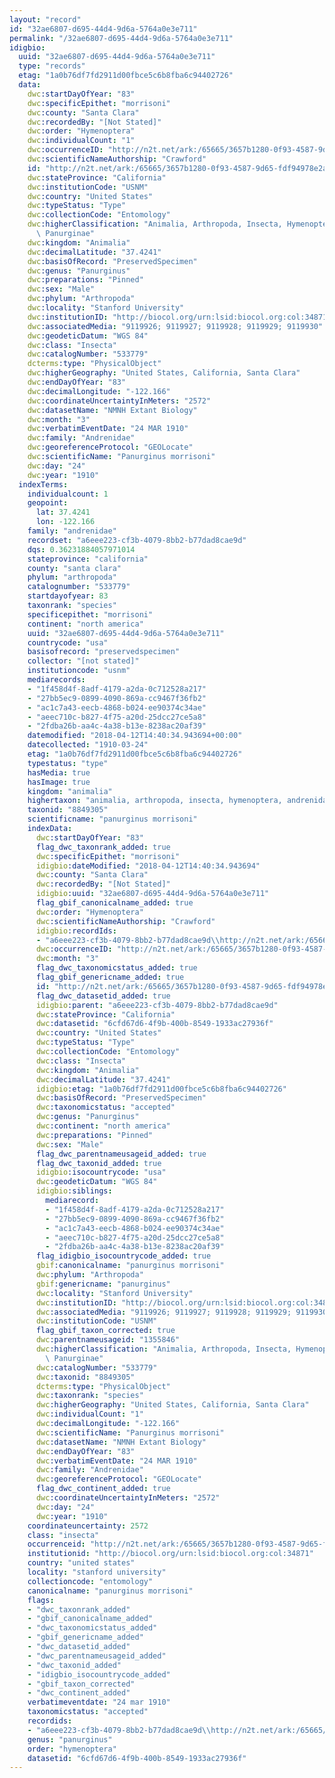 ```yaml
---
layout: "record"
id: "32ae6807-d695-44d4-9d6a-5764a0e3e711"
permalink: "/32ae6807-d695-44d4-9d6a-5764a0e3e711"
idigbio:
  uuid: "32ae6807-d695-44d4-9d6a-5764a0e3e711"
  type: "records"
  etag: "1a0b76df7fd2911d00fbce5c6b8fba6c94402726"
  data:
    dwc:startDayOfYear: "83"
    dwc:specificEpithet: "morrisoni"
    dwc:county: "Santa Clara"
    dwc:recordedBy: "[Not Stated]"
    dwc:order: "Hymenoptera"
    dwc:individualCount: "1"
    dwc:occurrenceID: "http://n2t.net/ark:/65665/3657b1280-0f93-4587-9d65-fdf94978e2a8"
    dwc:scientificNameAuthorship: "Crawford"
    id: "http://n2t.net/ark:/65665/3657b1280-0f93-4587-9d65-fdf94978e2a8"
    dwc:stateProvince: "California"
    dwc:institutionCode: "USNM"
    dwc:country: "United States"
    dwc:typeStatus: "Type"
    dwc:collectionCode: "Entomology"
    dwc:higherClassification: "Animalia, Arthropoda, Insecta, Hymenoptera, Andrenidae,\
      \ Panurginae"
    dwc:kingdom: "Animalia"
    dwc:decimalLatitude: "37.4241"
    dwc:basisOfRecord: "PreservedSpecimen"
    dwc:genus: "Panurginus"
    dwc:preparations: "Pinned"
    dwc:sex: "Male"
    dwc:phylum: "Arthropoda"
    dwc:locality: "Stanford University"
    dwc:institutionID: "http://biocol.org/urn:lsid:biocol.org:col:34871"
    dwc:associatedMedia: "9119926; 9119927; 9119928; 9119929; 9119930"
    dwc:geodeticDatum: "WGS 84"
    dwc:class: "Insecta"
    dwc:catalogNumber: "533779"
    dcterms:type: "PhysicalObject"
    dwc:higherGeography: "United States, California, Santa Clara"
    dwc:endDayOfYear: "83"
    dwc:decimalLongitude: "-122.166"
    dwc:coordinateUncertaintyInMeters: "2572"
    dwc:datasetName: "NMNH Extant Biology"
    dwc:month: "3"
    dwc:verbatimEventDate: "24 MAR 1910"
    dwc:family: "Andrenidae"
    dwc:georeferenceProtocol: "GEOLocate"
    dwc:scientificName: "Panurginus morrisoni"
    dwc:day: "24"
    dwc:year: "1910"
  indexTerms:
    individualcount: 1
    geopoint:
      lat: 37.4241
      lon: -122.166
    family: "andrenidae"
    recordset: "a6eee223-cf3b-4079-8bb2-b77dad8cae9d"
    dqs: 0.36231884057971014
    stateprovince: "california"
    county: "santa clara"
    phylum: "arthropoda"
    catalognumber: "533779"
    startdayofyear: 83
    taxonrank: "species"
    specificepithet: "morrisoni"
    continent: "north america"
    uuid: "32ae6807-d695-44d4-9d6a-5764a0e3e711"
    countrycode: "usa"
    basisofrecord: "preservedspecimen"
    collector: "[not stated]"
    institutioncode: "usnm"
    mediarecords:
    - "1f458d4f-8adf-4179-a2da-0c712528a217"
    - "27bb5ec9-0899-4090-869a-cc9467f36fb2"
    - "ac1c7a43-eecb-4868-b024-ee90374c34ae"
    - "aeec710c-b827-4f75-a20d-25dcc27ce5a8"
    - "2fdba26b-aa4c-4a38-b13e-8238ac20af39"
    datemodified: "2018-04-12T14:40:34.943694+00:00"
    datecollected: "1910-03-24"
    etag: "1a0b76df7fd2911d00fbce5c6b8fba6c94402726"
    typestatus: "type"
    hasMedia: true
    hasImage: true
    kingdom: "animalia"
    highertaxon: "animalia, arthropoda, insecta, hymenoptera, andrenidae, panurginae"
    taxonid: "8849305"
    scientificname: "panurginus morrisoni"
    indexData:
      dwc:startDayOfYear: "83"
      flag_dwc_taxonrank_added: true
      dwc:specificEpithet: "morrisoni"
      idigbio:dateModified: "2018-04-12T14:40:34.943694"
      dwc:county: "Santa Clara"
      dwc:recordedBy: "[Not Stated]"
      idigbio:uuid: "32ae6807-d695-44d4-9d6a-5764a0e3e711"
      flag_gbif_canonicalname_added: true
      dwc:order: "Hymenoptera"
      dwc:scientificNameAuthorship: "Crawford"
      idigbio:recordIds:
      - "a6eee223-cf3b-4079-8bb2-b77dad8cae9d\\http://n2t.net/ark:/65665/3657b1280-0f93-4587-9d65-fdf94978e2a8"
      dwc:occurrenceID: "http://n2t.net/ark:/65665/3657b1280-0f93-4587-9d65-fdf94978e2a8"
      dwc:month: "3"
      flag_dwc_taxonomicstatus_added: true
      flag_gbif_genericname_added: true
      id: "http://n2t.net/ark:/65665/3657b1280-0f93-4587-9d65-fdf94978e2a8"
      flag_dwc_datasetid_added: true
      idigbio:parent: "a6eee223-cf3b-4079-8bb2-b77dad8cae9d"
      dwc:stateProvince: "California"
      dwc:datasetid: "6cfd67d6-4f9b-400b-8549-1933ac27936f"
      dwc:country: "United States"
      dwc:typeStatus: "Type"
      dwc:collectionCode: "Entomology"
      dwc:class: "Insecta"
      dwc:kingdom: "Animalia"
      dwc:decimalLatitude: "37.4241"
      idigbio:etag: "1a0b76df7fd2911d00fbce5c6b8fba6c94402726"
      dwc:basisOfRecord: "PreservedSpecimen"
      dwc:taxonomicstatus: "accepted"
      dwc:genus: "Panurginus"
      dwc:continent: "north america"
      dwc:preparations: "Pinned"
      dwc:sex: "Male"
      flag_dwc_parentnameusageid_added: true
      flag_dwc_taxonid_added: true
      idigbio:isocountrycode: "usa"
      dwc:geodeticDatum: "WGS 84"
      idigbio:siblings:
        mediarecord:
        - "1f458d4f-8adf-4179-a2da-0c712528a217"
        - "27bb5ec9-0899-4090-869a-cc9467f36fb2"
        - "ac1c7a43-eecb-4868-b024-ee90374c34ae"
        - "aeec710c-b827-4f75-a20d-25dcc27ce5a8"
        - "2fdba26b-aa4c-4a38-b13e-8238ac20af39"
      flag_idigbio_isocountrycode_added: true
      gbif:canonicalname: "panurginus morrisoni"
      dwc:phylum: "Arthropoda"
      gbif:genericname: "panurginus"
      dwc:locality: "Stanford University"
      dwc:institutionID: "http://biocol.org/urn:lsid:biocol.org:col:34871"
      dwc:associatedMedia: "9119926; 9119927; 9119928; 9119929; 9119930"
      dwc:institutionCode: "USNM"
      flag_gbif_taxon_corrected: true
      dwc:parentnameusageid: "1355846"
      dwc:higherClassification: "Animalia, Arthropoda, Insecta, Hymenoptera, Andrenidae,\
        \ Panurginae"
      dwc:catalogNumber: "533779"
      dwc:taxonid: "8849305"
      dcterms:type: "PhysicalObject"
      dwc:taxonrank: "species"
      dwc:higherGeography: "United States, California, Santa Clara"
      dwc:individualCount: "1"
      dwc:decimalLongitude: "-122.166"
      dwc:scientificName: "Panurginus morrisoni"
      dwc:datasetName: "NMNH Extant Biology"
      dwc:endDayOfYear: "83"
      dwc:verbatimEventDate: "24 MAR 1910"
      dwc:family: "Andrenidae"
      dwc:georeferenceProtocol: "GEOLocate"
      flag_dwc_continent_added: true
      dwc:coordinateUncertaintyInMeters: "2572"
      dwc:day: "24"
      dwc:year: "1910"
    coordinateuncertainty: 2572
    class: "insecta"
    occurrenceid: "http://n2t.net/ark:/65665/3657b1280-0f93-4587-9d65-fdf94978e2a8"
    institutionid: "http://biocol.org/urn:lsid:biocol.org:col:34871"
    country: "united states"
    locality: "stanford university"
    collectioncode: "entomology"
    canonicalname: "panurginus morrisoni"
    flags:
    - "dwc_taxonrank_added"
    - "gbif_canonicalname_added"
    - "dwc_taxonomicstatus_added"
    - "gbif_genericname_added"
    - "dwc_datasetid_added"
    - "dwc_parentnameusageid_added"
    - "dwc_taxonid_added"
    - "idigbio_isocountrycode_added"
    - "gbif_taxon_corrected"
    - "dwc_continent_added"
    verbatimeventdate: "24 mar 1910"
    taxonomicstatus: "accepted"
    recordids:
    - "a6eee223-cf3b-4079-8bb2-b77dad8cae9d\\http://n2t.net/ark:/65665/3657b1280-0f93-4587-9d65-fdf94978e2a8"
    genus: "panurginus"
    order: "hymenoptera"
    datasetid: "6cfd67d6-4f9b-400b-8549-1933ac27936f"
---
```

